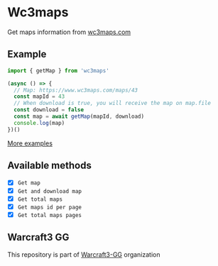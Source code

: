 # Wc3maps

Get maps information from [wc3maps.com](http://wc3maps.com)

## Example
```ts
import { getMap } from 'wc3maps'

(async () => {
  // Map: https://www.wc3maps.com/maps/43
  const mapId = 43
  // When download is true, you will receive the map on map.file
  const download = false
  const map = await getMap(mapId, download)
  console.log(map)
})()
```
[More examples](https://github.com/Warcraft3-GG/epicwar-download-maps/tree/master/examples)

## Available methods
- [x] `Get map`
- [x] `Get and download map`
- [x] `Get total maps`
- [x] `Get maps id per page`
- [x] `Get total maps pages`

## Warcraft3 GG
This repository is part of [Warcraft3-GG](https://github.com/Warcraft3-GG) organization
